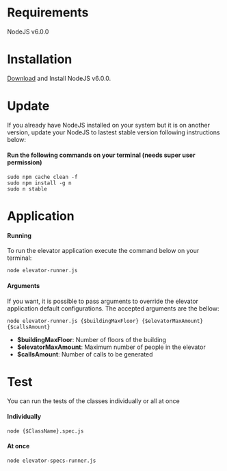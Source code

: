 # Requirements
NodeJS v6.0.0

# Installation
[Download](https://nodejs.org/en/) and Install NodeJS v6.0.0.

# Update
If you already have NodeJS installed on your system but it is on another version,
update your NodeJS to lastest stable version following instructions below:

#### Run the following commands on your terminal (needs super user permission)
```
sudo npm cache clean -f
sudo npm install -g n
sudo n stable
```

# Application
#### Running
To run the elevator application execute the command below on your terminal:

`node elevator-runner.js`

#### Arguments
If you want, it is possible to pass arguments to override the elevator
application default configurations. The accepted arguments are the bellow:

`node elevator-runner.js {$buildingMaxFloor} {$elevatorMaxAmount} {$callsAmount}`

- **$buildingMaxFloor**: Number of floors of the building
- **$elevatorMaxAmount**: Maximum number of people in the elevator
- **$callsAmount**: Number of calls to be generated

# Test
You can run the tests of the classes individually or all at once

#### Individually
`node {$ClassName}.spec.js`

#### At once
`node elevator-specs-runner.js`
